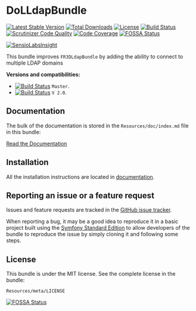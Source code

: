 DoLLdapBundle
=============

[![Latest Stable Version](https://poser.pugx.org/dol/ldap-bundle/v/stable.png)](https://packagist.org/packages/dol/ldap-bundle) [![Total Downloads](https://poser.pugx.org/dol/ldap-bundle/downloads.png)](https://packagist.org/packages/dol/ldap-bundle) [![License](https://poser.pugx.org/dol/ldap-bundle/license.png)](https://packagist.org/packages/dol/ldap-bundle) [![Build Status](https://scrutinizer-ci.com/g/DarwinOnLine/DoLLdapBundle/badges/build.png?b=master)](https://scrutinizer-ci.com/g/DarwinOnLine/DoLLdapBundle/build-status/master) [![Scrutinizer Code Quality](https://scrutinizer-ci.com/g/DarwinOnLine/DoLLdapBundle/badges/quality-score.png?b=master)](https://scrutinizer-ci.com/g/DarwinOnLine/DoLLdapBundle/?branch=master) [![Code Coverage](https://scrutinizer-ci.com/g/DarwinOnLine/DoLLdapBundle/badges/coverage.png?b=master)](https://scrutinizer-ci.com/g/DarwinOnLine/DoLLdapBundle/?branch=master)
[![FOSSA Status](https://app.fossa.io/api/projects/git%2Bgithub.com%2FDarwinOnLine%2FDoLLdapBundle.svg?type=shield)](https://app.fossa.io/projects/git%2Bgithub.com%2FDarwinOnLine%2FDoLLdapBundle?ref=badge_shield)

[![SensioLabsInsight](https://insight.sensiolabs.com/projects/d09112c2-7c6c-4c67-9062-79d2efeca78b/big.png)](https://insight.sensiolabs.com/projects/d09112c2-7c6c-4c67-9062-79d2efeca78b)

This bundle improves `FR3DLdapBundle` by adding the ability to connect to multiple LDAP domains


**Versions and compatibilities:**

- [![Build Status](https://secure.travis-ci.org/DarwinOnLine/DoLLdapBundle.png?branch=master)](http://travis-ci.org/DarwinOnLine/DoLLdapBundle) `Master`.
- [![Build Status](https://secure.travis-ci.org/DarwinOnLine/DoLLdapBundle.png?branch=v2.0)](http://travis-ci.org/DarwinOnLine/DoLLdapBundle) `V 2.0`.

Documentation
-------------

The bulk of the documentation is stored in the `Resources/doc/index.md`
file in this bundle:

[Read the Documentation](Resources/doc/index.md)

Installation
------------

All the installation instructions are located in [documentation](Resources/doc/index.md).

Reporting an issue or a feature request
---------------------------------------

Issues and feature requests are tracked in the [GitHub issue tracker](https://github.com/DarwinOnLine/DoLLdapBundle/issues).

When reporting a bug, it may be a good idea to reproduce it in a basic project
built using the [Symfony Standard Edition](https://github.com/symfony/symfony-standard)
to allow developers of the bundle to reproduce the issue by simply cloning it
and following some steps.

License
-------

This bundle is under the MIT license. See the complete license in the bundle:

    Resources/meta/LICENSE

[![FOSSA Status](https://app.fossa.io/api/projects/git%2Bgithub.com%2FDarwinOnLine%2FDoLLdapBundle.svg?type=large)](https://app.fossa.io/projects/git%2Bgithub.com%2FDarwinOnLine%2FDoLLdapBundle?ref=badge_large)
